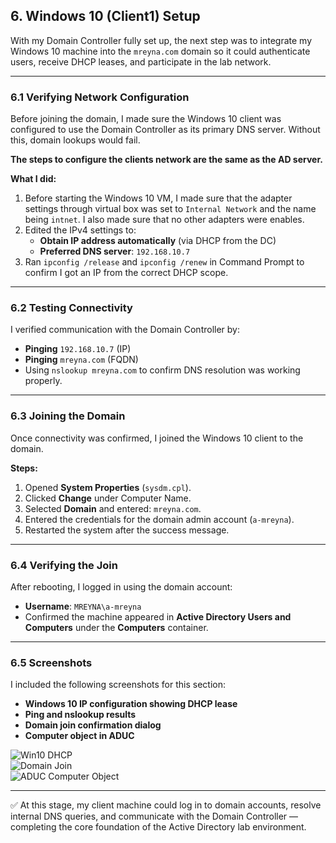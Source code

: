 ## 6. Windows 10 (Client1) Setup

With my Domain Controller fully set up, the next step was to integrate my Windows 10 machine into the `mreyna.com` domain so it could authenticate users, receive DHCP leases, and participate in the lab network.

---

### 6.1 Verifying Network Configuration
Before joining the domain, I made sure the Windows 10 client was configured to use the Domain Controller as its primary DNS server. Without this, domain lookups would fail.

**The steps to configure the clients network are the same as the AD server.** 

**What I did:**
1. Before starting the Windows 10 VM, I made sure that the adapter settings through virtual box was set to `Internal Network` and the name being `intnet`. I also made sure that no other adapters were enables.  
2. Edited the IPv4 settings to:
   - **Obtain IP address automatically** (via DHCP from the DC)
   - **Preferred DNS server**: `192.168.10.7`
3. Ran `ipconfig /release` and `ipconfig /renew` in Command Prompt to confirm I got an IP from the correct DHCP scope.

---

### 6.2 Testing Connectivity
I verified communication with the Domain Controller by:
- **Pinging** `192.168.10.7` (IP)
- **Pinging** `mreyna.com` (FQDN)
- Using `nslookup mreyna.com` to confirm DNS resolution was working properly.

---

### 6.3 Joining the Domain
Once connectivity was confirmed, I joined the Windows 10 client to the domain.

**Steps:**
1. Opened **System Properties** (`sysdm.cpl`).
2. Clicked **Change** under Computer Name.
3. Selected **Domain** and entered: `mreyna.com`.
4. Entered the credentials for the domain admin account (`a-mreyna`).
5. Restarted the system after the success message.

---

### 6.4 Verifying the Join
After rebooting, I logged in using the domain account:
- **Username**: `MREYNA\a-mreyna`
- Confirmed the machine appeared in **Active Directory Users and Computers** under the **Computers** container.

---

### 6.5 Screenshots
I included the following screenshots for this section:
- **Windows 10 IP configuration showing DHCP lease**
- **Ping and nslookup results**
- **Domain join confirmation dialog**
- **Computer object in ADUC**

![Win10 DHCP](images/win10-dhcp.png)  
![Domain Join](images/domain-join.png)  
![ADUC Computer Object](images/aduc-computer.png)

---

✅ At this stage, my client machine could log in to domain accounts, resolve internal DNS queries, and communicate with the Domain Controller — completing the core foundation of the Active Directory lab environment.
